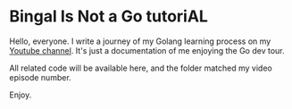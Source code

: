 # Bingal Is Not a Go tutoriAL

Hello, everyone. I write a journey of my Golang learning process on my [Youtube channel](https://www.youtube.com/playlist?list=PLJvI9Y2aBBnv8Mog1J_aQ1rhQ0hJlIbop). It's just a documentation of me enjoying the Go dev tour.

All related code will be available here, and the folder matched my video episode number.

Enjoy.
